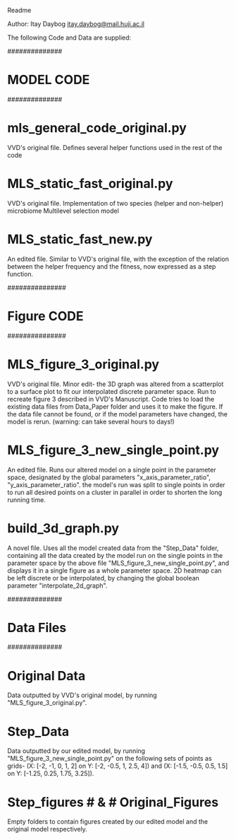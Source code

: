 Readme 

Author: Itay Daybog
itay.daybog@mail.huji.ac.il

The following Code and Data are supplied:

##############
# MODEL CODE #
##############

# mls_general_code_original.py #
VVD's original file.
Defines several helper functions used in the rest of the code

# MLS_static_fast_original.py #
VVD's original file.
Implementation of two species (helper and non-helper) microbiome Multilevel selection model

# MLS_static_fast_new.py #
An edited file.
Similar to VVD's original file, with the exception of the relation between the helper frequency and the fitness, now expressed as a step function.

###############
# Figure CODE #
###############

# MLS_figure_3_original.py #
VVD's original file.
Minor edit- the 3D graph was altered from a scatterplot to a surface plot to fit our interpolated discrete parameter space. 
Run to recreate figure 3 described in VVD's Manuscript. Code tries to load the existing data files from Data_Paper folder and uses it to make the figure. If the data file cannot be found, or if the model parameters have changed, the model is rerun. (warning: can take several hours to days!)

# MLS_figure_3_new_single_point.py #
An edited file.
Runs our altered model on a single point in the parameter space, designated by the global parameters "x_axis_parameter_ratio", "y_axis_parameter_ratio".
the model's run was split to single points in order to run all desired points on a cluster in parallel in order to shorten the long running time.

# build_3d_graph.py #
A novel file.
Uses all the model created data from the "Step_Data" folder, containing all the data created by the model run on the single points in the parameter space by the above file "MLS_figure_3_new_single_point.py", and displays it in a single figure as a whole parameter space.
2D heatmap can be left discrete or be interpolated, by changing the global boolean parameter "interpolate_2d_graph".

##############
# Data Files #
##############

# Original Data #
Data outputted by VVD's original model, by running "MLS_figure_3_original.py".

# Step_Data #
Data outputted by our edited model, by running "MLS_figure_3_new_single_point.py" on the following sets of points as grids- (X: [-2, -1, 0, 1, 2] on Y: [-2, -0.5, 1, 2.5, 4]) and (X: [-1.5, -0.5, 0.5, 1.5] on Y: [-1.25, 0.25, 1.75, 3.25]).

# Step_figures # & # Original_Figures #
Empty folders to contain figures created by our edited model and the original model respectively.



